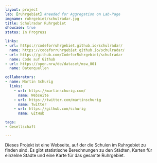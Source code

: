 ```yaml
---
layout: project
lab: [ruhrgebiet] #needed for Aggregation on Lab-Page
imgname: ruhrgebiet/schulradar.jpg
title: Schulradar Ruhrgebiet
showcase: true
status: In Progress

links:
- url: https://codeforruhrgebiet.github.io/schulradar/
  name: https://codeforruhrgebiet.github.io/schulradar/
- url: https://github.com/CodeforRuhrgebiet/schulradar
  name: Code auf Github
- url: https://open.nrw/de/dataset/msw_001
  name: Datenquellen

collaborators:
- name: Martin Schurig
  links:
    - url: https://martinschurig.com/
      name: Webseite
    - url: https://twitter.com/martinschurig
      name: Twitter
    - url: https://github.com/schurig
      name: GitHub

tags:
- Gesellschaft

---
```


Dieses Projekt ist eine Webseite, auf der die Schulen im Ruhrgebiet zu finden sind.
Es gibt statistische Berechnungen zu den Städten, Karten für einzelne Städte und eine Karte
für das gesamte Ruhrgebiet.
